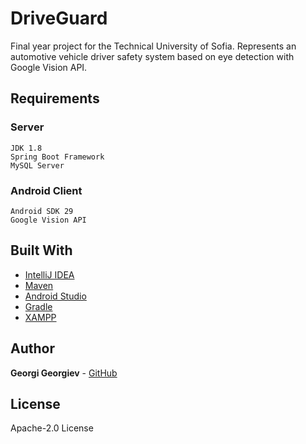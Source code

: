 # DriveGuard

Final year project for the Technical University of Sofia. Represents an automotive vehicle driver safety system based on eye detection with Google Vision API.

## Requirements

### Server

```
JDK 1.8
Spring Boot Framework
MySQL Server
```

### Android Client

```
Android SDK 29
Google Vision API
```

## Built With

* [IntelliJ IDEA](https://www.jetbrains.com/idea/)
* [Maven](https://maven.apache.org/)
* [Android Studio](https://developer.android.com/studio)
* [Gradle](https://gradle.org/)
* [XAMPP](https://www.apachefriends.org/index.html)

## Author

**Georgi Georgiev** - [GitHub](https://github.com/georgiggeorgiev/)

## License

Apache-2.0 License
